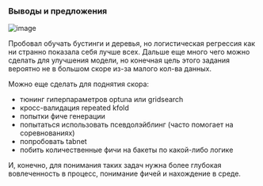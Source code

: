 ### Выводы и предложения

![image](https://user-images.githubusercontent.com/69513102/218321755-6e139267-f7f4-4337-a011-236cea06a656.png)

Пробовал обучать бустинги и деревья, но логистическая регрессия как ни странно показала себя лучше всех. Дальше еще много чего можно сделать для улучшения модели, но конечная цель этого задания вероятно не в большом скоре из-за малого кол-ва данных. 


Можно еще сделать для поднятия скора:

- тюнинг гиперпараметров optuna или gridsearch
- кросс-валидация repeated kfold
- попытки фиче генерации
- попытаться использовать псевдолэйблинг (часто помогает на соревнованиях)
- попробовать tabnet
- побить количественные фичи на бакеты по какой-либо логике

И, конечно, для понимания таких задач нужна более глубокая вовлеченность в процесс, понимание фичей и нахождение в среде. 
